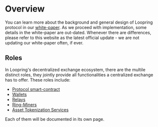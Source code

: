 #  Overview

You can learn more about the background and general design of Loopring protocol in our [white-paper](https://github.com/Loopring/whitepaper/raw/master/en_whitepaper.pdf). As we proceed with implementation, some details in the white-paper are out-dated. Whenever there are differences, please refer to this website as the latest official update - we are not updating our white-paper often, if ever.

## Roles

In Loopring's decentralized exchange ecosystem, there are the multile distinct roles, they jointly provide all functionalities a centralized exchange has to offer. These roles include:

- [Protocol smart-contract](projects/protocol.md)
- [Wallets](projects/wallet.md)
- [Relays](projects/relay.md)
- [Ring-Miners](projects/ringminer.md)
- [Asset Tokenization Services](projects/tokenization.md)

Each of them will be documented in its own page.